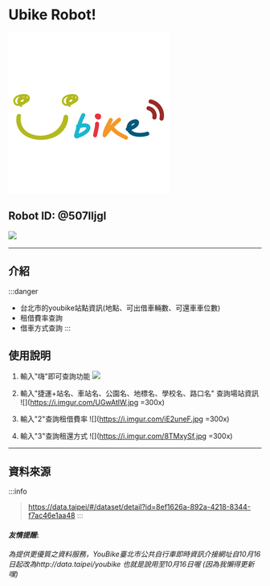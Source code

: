 # Ubike Robot! 
![](https://github.com/1917kun/line-robot/raw/master/images/微笑.png)
## Robot ID:  @507lljgl
 ![](https://i.imgur.com/wH2KGtX.png)



---

## 介紹
:::danger
* 台北市的youbike站點資訊(地點、可出借車輛數、可還車車位數)
* 租借費率查詢
* 借車方式查詢
:::
## 使用說明
1. 輸入"嗨"即可查詢功能
![](https://github.com/1917kun/line-robot/raw/master/images/嗨.png)

2. 輸入"捷運+站名、車站名、公園名、地標名、學校名、路口名" 查詢場站資訊
![](https://i.imgur.com/UGwAtlW.jpg =300x)

5. 輸入"2"查詢租借費率
![](https://i.imgur.com/iE2uneF.jpg =300x)

4. 輸入"3"查詢租還方式
![](https://i.imgur.com/8TMxySf.jpg =300x)

---
## 資料來源
:::info
>https://data.taipei/#/dataset/detail?id=8ef1626a-892a-4218-8344-f7ac46e1aa48
:::
#### *友情提醒*:
*為提供更優質之資料服務，YouBike臺北市公共自行車即時資訊介接網址自10月16日起改為http://data.taipei/youbike 也就是說用至10月16日喔 (因為我懶得更新嘿)*

